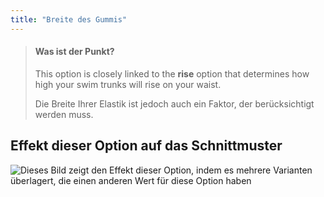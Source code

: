```yaml
---
title: "Breite des Gummis"
---
```


> #### Was ist der Punkt?
> 
> This option is closely linked to the **rise** option that determines how high your swim trunks will rise on your waist.
> 
> Die Breite Ihrer Elastik ist jedoch auch ein Faktor, der berücksichtigt werden muss.

## Effekt dieser Option auf das Schnittmuster

![Dieses Bild zeigt den Effekt dieser Option, indem es mehrere Varianten überlagert, die einen anderen Wert für diese Option haben](shin_elasticwidth_sample.svg "Effekt dieser Option auf das Schnittmuster")
